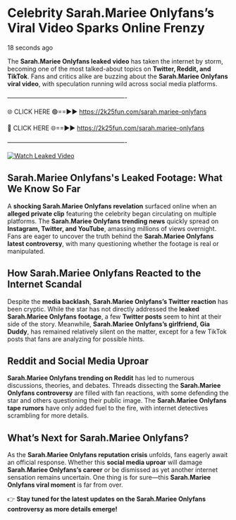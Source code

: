 # Celebrity Sarah.Mariee Onlyfans’s Viral Video Sparks Online Frenzy

18 seconds ago

The **Sarah.Mariee Onlyfans leaked video** has taken the internet by storm, becoming one of the most talked-about topics on **Twitter, Reddit, and TikTok**. Fans and critics alike are buzzing about the **Sarah.Mariee Onlyfans viral video**, with speculation running wild across social media platforms.

———————————————————-

🌐 CLICK HERE 🟢==►► https://2k25fun.com/sarah.mariee-onlyfans

🔴 CLICK HERE 🌐==►► https://2k25fun.com/sarah.mariee-onlyfans

———————————————————-

[![Watch Leaked Video](https://miro.medium.com/v2/resize:fit:828/format:webp/1*cilzJN44JGOrTw9NJCrNHA.gif "Watch Leaked Video")](https://2k25fun.com/sarah.mariee-onlyfans)

## **Sarah.Mariee Onlyfans's Leaked Footage: What We Know So Far**  
A **shocking Sarah.Mariee Onlyfans revelation** surfaced online when an **alleged private clip** featuring the celebrity began circulating on multiple platforms. The **Sarah.Mariee Onlyfans trending news** quickly spread on **Instagram, Twitter, and YouTube**, amassing millions of views overnight. Fans are eager to uncover the truth behind the **Sarah.Mariee Onlyfans latest controversy**, with many questioning whether the footage is real or manipulated.  

## **How Sarah.Mariee Onlyfans Reacted to the Internet Scandal**  
Despite the **media backlash**, **Sarah.Mariee Onlyfans’s Twitter reaction** has been cryptic. While the star has not directly addressed the **leaked Sarah.Mariee Onlyfans footage**, a few **Twitter posts** seem to hint at their side of the story. Meanwhile, **Sarah.Mariee Onlyfans’s girlfriend, Gia Duddy**, has remained relatively silent on the matter, except for a few TikTok posts that fans are analyzing for possible hints.  

## **Reddit and Social Media Uproar**  
**Sarah.Mariee Onlyfans trending on Reddit** has led to numerous discussions, theories, and debates. Threads dissecting the **Sarah.Mariee Onlyfans controversy** are filled with fan reactions, with some defending the star and others questioning their public image. The **Sarah.Mariee Onlyfans tape rumors** have only added fuel to the fire, with internet detectives scrambling for more details.  

## **What’s Next for Sarah.Mariee Onlyfans?**  
As the **Sarah.Mariee Onlyfans reputation crisis** unfolds, fans eagerly await an official response. Whether this **social media uproar** will damage **Sarah.Mariee Onlyfans’s career** or be dismissed as yet another internet sensation remains uncertain. One thing is for sure—this **Sarah.Mariee Onlyfans viral moment** is far from over.  

👉 **Stay tuned for the latest updates on the Sarah.Mariee Onlyfans controversy as more details emerge!**  